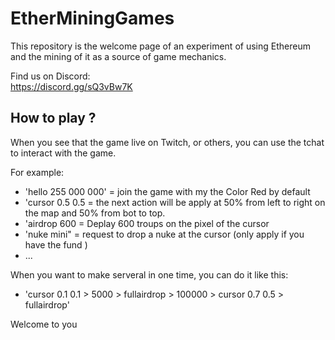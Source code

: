 # EtherMiningGames
This repository is the welcome page of an experiment of using Ethereum and the mining of it as a source of game mechanics.  
  
Find us on Discord:  
https://discord.gg/sQ3vBw7K  




## How to play ?

When you see that the game live on Twitch, or others, you can use the tchat to interact with the game. 

For example:  
- 'hello 255 000 000' = join the game with my the Color Red by default
- 'cursor 0.5 0.5 = the next action will be apply at 50%  from left to right on the map and 50% from bot to top.
- 'airdrop 600 =  Deplay 600 troups on the pixel of the cursor
- 'nuke mini" =  request to drop a nuke at the cursor (only apply if you have the fund )  
- ... 

When you want to make serveral in one time, you can do it like this:
- 'cursor 0.1 0.1 > 5000 > fullairdrop > 100000 > cursor 0.7 0.5 > fullairdrop'

Welcome to you 
